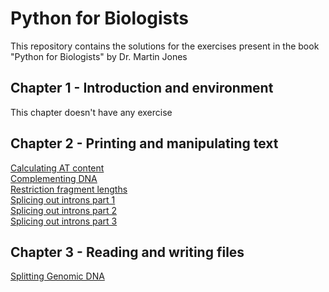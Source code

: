 # Python for Biologists

This repository contains the solutions for the exercises present in the book "Python for Biologists" by Dr. Martin Jones

## Chapter 1 - Introduction and environment
This chapter doesn't have any exercise

## Chapter 2 - Printing and manipulating text
[Calculating AT content](https://github.com/giuseppedebiase/python-for-biologists/blob/main/2.1_Calculating_AT_content.py)  
[Complementing DNA](https://github.com/giuseppedebiase/python-for-biologists/blob/main/2.2_Complementing_DNA.py)  
[Restriction fragment lengths](https://github.com/giuseppedebiase/python-for-biologists/blob/main/2.3_Restriction_fragment_lengths.py)  
[Splicing out introns part 1](https://github.com/giuseppedebiase/python-for-biologists/blob/main/2.4_Splicing_out_introns_1.py)  
[Splicing out introns part 2](https://github.com/giuseppedebiase/python-for-biologists/blob/main/2.5_Splicing_out_introns_2.py)  
[Splicing out introns part 3](https://github.com/giuseppedebiase/python-for-biologists/blob/main/2.6_Splicing_out_introns_3.py)  

## Chapter 3 - Reading and writing files
[Splitting Genomic DNA](https://github.com/giuseppedebiase/python-for-biologists/tree/main/3.1_Splitting_genomic_DNA)
